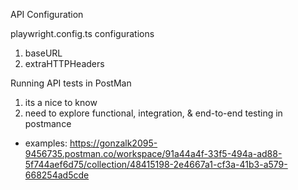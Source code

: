 API Configuration

playwright.config.ts configurations
1. baseURL
2. extraHTTPHeaders

Running API tests in PostMan
1. its a nice to know
2. need to explore functional, integration, & end-to-end testing in postmance
- examples: https://gonzalk2095-9456735.postman.co/workspace/91a44a4f-33f5-494a-ad88-5f744aef6d75/collection/48415198-2e4667a1-cf3a-41b3-a579-668254ad5cde